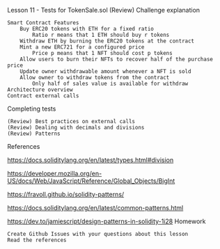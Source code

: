 Lesson 11 - Tests for TokenSale.sol
(Review) Challenge explanation

    Smart Contract Features
        Buy ERC20 tokens with ETH for a fixed ratio
            Ratio r means that 1 ETH should buy r tokens
        Withdraw ETH by burning the ERC20 tokens at the contract
        Mint a new ERC721 for a configured price
            Price p means that 1 NFT should cost p tokens
        Allow users to burn their NFTs to recover half of the purchase price
        Update owner withdrawable amount whenever a NFT is sold
        Allow owner to withdraw tokens from the contract
            Only half of sales value is available for withdraw
    Architecture overview
    Contract external calls

Completing tests

    (Review) Best practices on external calls
    (Review) Dealing with decimals and divisions
    (Review) Patterns

References

https://docs.soliditylang.org/en/latest/types.html#division

https://developer.mozilla.org/en-US/docs/Web/JavaScript/Reference/Global_Objects/BigInt

https://fravoll.github.io/solidity-patterns/

https://docs.soliditylang.org/en/latest/common-patterns.html

https://dev.to/jamiescript/design-patterns-in-solidity-1i28
Homework

    Create Github Issues with your questions about this lesson
    Read the references
